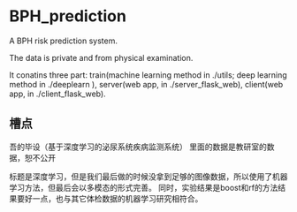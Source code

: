 # BPH_prediction


A BPH risk prediction system.

The data is private and from physical examination.

It conatins three part: train(machine learning method in ./utils; deep learning method in ./deeplearn ), server(web app, in ./server_flask_web), client(web app, in ./client_flask_web).


## 槽点
吾的毕设（基于深度学习的泌尿系统疾病监测系统）
里面的数据是教研室的数据，恕不公开

标题是深度学习，但是我们最后做的时候没拿到足够的图像数据，所以使用了机器学习方法，但最后会以多模态的形式完善。
同时，实验结果是boost和rf的方法结果要好一点，也与其它体检数据的机器学习研究相符合。
